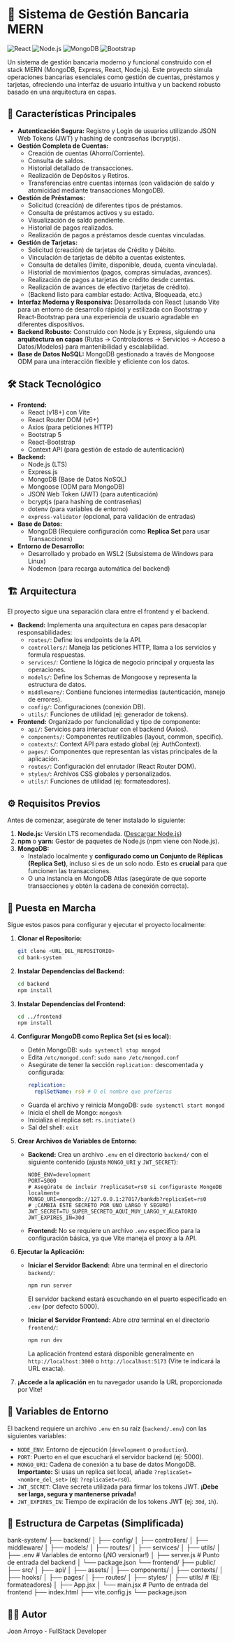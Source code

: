 # 🏦 Sistema de Gestión Bancaria MERN

![React](https://img.shields.io/badge/React-Vite-61DAFB?logo=react&logoColor=black&style=for-the-badge) ![Node.js](https://img.shields.io/badge/Node.js-Express-339933?logo=node.js&logoColor=white&style=for-the-badge) ![MongoDB](https://img.shields.io/badge/MongoDB-Mongoose-4EA94B?logo=mongodb&logoColor=white&style=for-the-badge) ![Bootstrap](https://img.shields.io/badge/Bootstrap-React--Bootstrap-7952B3?logo=bootstrap&logoColor=white&style=for-the-badge)

Un sistema de gestión bancaria moderno y funcional construido con el stack MERN (MongoDB, Express, React, Node.js). Este proyecto simula operaciones bancarias esenciales como gestión de cuentas, préstamos y tarjetas, ofreciendo una interfaz de usuario intuitiva y un backend robusto basado en una arquitectura en capas.

## 🌟 Características Principales

*   **Autenticación Segura:** Registro y Login de usuarios utilizando JSON Web Tokens (JWT) y hashing de contraseñas (bcryptjs).
*   **Gestión Completa de Cuentas:**
    *   Creación de cuentas (Ahorro/Corriente).
    *   Consulta de saldos.
    *   Historial detallado de transacciones.
    *   Realización de Depósitos y Retiros.
    *   Transferencias entre cuentas internas (con validación de saldo y atomicidad mediante transacciones MongoDB).
*   **Gestión de Préstamos:**
    *   Solicitud (creación) de diferentes tipos de préstamos.
    *   Consulta de préstamos activos y su estado.
    *   Visualización de saldo pendiente.
    *   Historial de pagos realizados.
    *   Realización de pagos a préstamos desde cuentas vinculadas.
*   **Gestión de Tarjetas:**
    *   Solicitud (creación) de tarjetas de Crédito y Débito.
    *   Vinculación de tarjetas de débito a cuentas existentes.
    *   Consulta de detalles (límite, disponible, deuda, cuenta vinculada).
    *   Historial de movimientos (pagos, compras simuladas, avances).
    *   Realización de pagos a tarjetas de crédito desde cuentas.
    *   Realización de avances de efectivo (tarjetas de crédito).
    *   (Backend listo para cambiar estado: Activa, Bloqueada, etc.)
*   **Interfaz Moderna y Responsiva:** Desarrollada con React (usando Vite para un entorno de desarrollo rápido) y estilizada con Bootstrap y React-Bootstrap para una experiencia de usuario agradable en diferentes dispositivos.
*   **Backend Robusto:** Construido con Node.js y Express, siguiendo una **arquitectura en capas** (Rutas -> Controladores -> Servicios -> Acceso a Datos/Modelos) para mantenibilidad y escalabilidad.
*   **Base de Datos NoSQL:** MongoDB gestionado a través de Mongoose ODM para una interacción flexible y eficiente con los datos.

## 🛠️ Stack Tecnológico

*   **Frontend:**
    *   React (v18+) con Vite
    *   React Router DOM (v6+)
    *   Axios (para peticiones HTTP)
    *   Bootstrap 5
    *   React-Bootstrap
    *   Context API (para gestión de estado de autenticación)
*   **Backend:**
    *   Node.js (LTS)
    *   Express.js
    *   MongoDB (Base de Datos NoSQL)
    *   Mongoose (ODM para MongoDB)
    *   JSON Web Token (JWT) (para autenticación)
    *   bcryptjs (para hashing de contraseñas)
    *   dotenv (para variables de entorno)
    *   `express-validator` (opcional, para validación de entradas)
*   **Base de Datos:**
    *   MongoDB (Requiere configuración como **Replica Set** para usar Transacciones)
*   **Entorno de Desarrollo:**
    *   Desarrollado y probado en WSL2 (Subsistema de Windows para Linux)
    *   Nodemon (para recarga automática del backend)

## 🏗️ Arquitectura

El proyecto sigue una separación clara entre el frontend y el backend.

*   **Backend:** Implementa una arquitectura en capas para desacoplar responsabilidades:
    *   `routes/`: Define los endpoints de la API.
    *   `controllers/`: Maneja las peticiones HTTP, llama a los servicios y formula respuestas.
    *   `services/`: Contiene la lógica de negocio principal y orquesta las operaciones.
    *   `models/`: Define los Schemas de Mongoose y representa la estructura de datos.
    *   `middleware/`: Contiene funciones intermedias (autenticación, manejo de errores).
    *   `config/`: Configuraciones (conexión DB).
    *   `utils/`: Funciones de utilidad (ej: generador de tokens).
*   **Frontend:** Organizado por funcionalidad y tipo de componente:
    *   `api/`: Servicios para interactuar con el backend (Axios).
    *   `components/`: Componentes reutilizables (layout, common, specific).
    *   `contexts/`: Context API para estado global (ej: AuthContext).
    *   `pages/`: Componentes que representan las vistas principales de la aplicación.
    *   `routes/`: Configuración del enrutador (React Router DOM).
    *   `styles/`: Archivos CSS globales y personalizados.
    *   `utils/`: Funciones de utilidad (ej: formateadores).

## ⚙️ Requisitos Previos

Antes de comenzar, asegúrate de tener instalado lo siguiente:

1.  **Node.js:** Versión LTS recomendada. ([Descargar Node.js](https://nodejs.org/))
2.  **npm** o **yarn:** Gestor de paquetes de Node.js (npm viene con Node.js).
3.  **MongoDB:**
    *   Instalado localmente y **configurado como un Conjunto de Réplicas (Replica Set)**, incluso si es de un solo nodo. Esto es **crucial** para que funcionen las transacciones.
    *   O una instancia en MongoDB Atlas (asegúrate de que soporte transacciones y obtén la cadena de conexión correcta).

## 🚀 Puesta en Marcha

Sigue estos pasos para configurar y ejecutar el proyecto localmente:

1.  **Clonar el Repositorio:**
    ```bash
    git clone <URL_DEL_REPOSITORIO>
    cd bank-system
    ```

2.  **Instalar Dependencias del Backend:**
    ```bash
    cd backend
    npm install
    ```

3.  **Instalar Dependencias del Frontend:**
    ```bash
    cd ../frontend
    npm install
    ```

4.  **Configurar MongoDB como Replica Set (si es local):**
    *   Detén MongoDB: `sudo systemctl stop mongod`
    *   Edita `/etc/mongod.conf`: `sudo nano /etc/mongod.conf`
    *   Asegúrate de tener la sección `replication:` descomentada y configurada:
        ```yaml
        replication:
          replSetName: rs0 # O el nombre que prefieras
        ```
    *   Guarda el archivo y reinicia MongoDB: `sudo systemctl start mongod`
    *   Inicia el shell de Mongo: `mongosh`
    *   Inicializa el replica set: `rs.initiate()`
    *   Sal del shell: `exit`

5.  **Crear Archivos de Variables de Entorno:**

    *   **Backend:** Crea un archivo `.env` en el directorio `backend/` con el siguiente contenido (ajusta `MONGO_URI` y `JWT_SECRET`):
        ```env
        NODE_ENV=development
        PORT=5000
        # Asegúrate de incluir ?replicaSet=rs0 si configuraste MongoDB localmente
        MONGO_URI=mongodb://127.0.0.1:27017/bankdb?replicaSet=rs0
        # ¡CAMBIA ESTE SECRETO POR UNO LARGO Y SEGURO!
        JWT_SECRET=TU_SUPER_SECRETO_AQUI_MUY_LARGO_Y_ALEATORIO
        JWT_EXPIRES_IN=30d
        ```
    *   **Frontend:** No se requiere un archivo `.env` específico para la configuración básica, ya que Vite maneja el proxy a la API.

6.  **Ejecutar la Aplicación:**

    *   **Iniciar el Servidor Backend:** Abre una terminal en el directorio `backend/`:
        ```bash
        npm run server
        ```
        El servidor backend estará escuchando en el puerto especificado en `.env` (por defecto 5000).

    *   **Iniciar el Servidor Frontend:** Abre *otra* terminal en el directorio `frontend/`:
        ```bash
        npm run dev
        ```
        La aplicación frontend estará disponible generalmente en `http://localhost:3000` o `http://localhost:5173` (Vite te indicará la URL exacta).

7.  **¡Accede a la aplicación** en tu navegador usando la URL proporcionada por Vite!

## 🔑 Variables de Entorno

El backend requiere un archivo `.env` en su raíz (`backend/.env`) con las siguientes variables:

*   `NODE_ENV`: Entorno de ejecución (`development` o `production`).
*   `PORT`: Puerto en el que escuchará el servidor backend (ej: 5000).
*   `MONGO_URI`: Cadena de conexión a tu base de datos MongoDB. **Importante:** Si usas un replica set local, añade `?replicaSet=<nombre_del_set>` (ej: `?replicaSet=rs0`).
*   `JWT_SECRET`: Clave secreta utilizada para firmar los tokens JWT. **¡Debe ser larga, segura y mantenerse privada!**
*   `JWT_EXPIRES_IN`: Tiempo de expiración de los tokens JWT (ej: `30d`, `1h`).

## 📁 Estructura de Carpetas (Simplificada)

bank-system/
├── backend/
│ ├── config/
│ ├── controllers/
│ ├── middleware/
│ ├── models/
│ ├── routes/
│ ├── services/
│ ├── utils/
│ ├── .env # Variables de entorno (¡NO versionar!)
│ ├── server.js # Punto de entrada del backend
│ └── package.json
└── frontend/
├── public/
├── src/
│ ├── api/
│ ├── assets/
│ ├── components/
│ ├── contexts/
│ ├── hooks/
│ ├── pages/
│ ├── routes/
│ ├── styles/
│ ├── utils/ # (Ej: formateadores)
│ ├── App.jsx
│ └── main.jsx # Punto de entrada del frontend
├── index.html
├── vite.config.js
└── package.json

## 👨‍💻 Autor

Joan Arroyo - FullStack Developer
